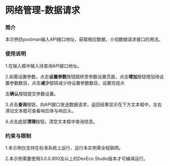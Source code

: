 # 网络管理-数据请求

### 简介

本示例仿postman输入API接口地址，获取相应数据，介绍数据请求接口的用法。

### 使用说明

1.在输入框中输入待查询API接口地址。

2.如需设置参数，点击**设置参数**按钮跳转至参数设置页面，点击**增加**按钮增加待设置参数数目，点击**减少**按钮减少待设置参数数目，设置完成点

击**确认**按钮提交参数设置。

3.点击**查询**按钮，向API接口发送数据请求，返回结果显示在下方文本框中。左右滑动文本框可查看响应体与响应头。

4.点击底部**清理**按钮，清空文本框中查询信息。

### 约束与限制

1.本示例仅支持在标准系统上运行，运行本实例需全程联网。

2.本示例需要使用3.0.0.900及以上的DevEco Studio版本才可编译运行。
